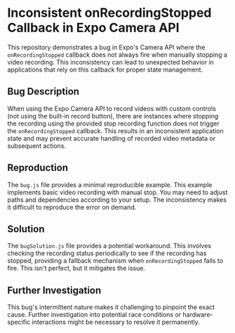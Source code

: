 # Inconsistent onRecordingStopped Callback in Expo Camera API

This repository demonstrates a bug in Expo's Camera API where the `onRecordingStopped` callback does not always fire when manually stopping a video recording. This inconsistency can lead to unexpected behavior in applications that rely on this callback for proper state management.

## Bug Description

When using the Expo Camera API to record videos with custom controls (not using the built-in record button), there are instances where stopping the recording using the provided stop recording function does not trigger the `onRecordingStopped` callback.  This results in an inconsistent application state and may prevent accurate handling of recorded video metadata or subsequent actions.

## Reproduction

The `bug.js` file provides a minimal reproducible example. This example implements basic video recording with manual stop.  You may need to adjust paths and dependencies according to your setup.  The inconsistency makes it difficult to reproduce the error on demand.

## Solution

The `bugSolution.js` file provides a potential workaround. This involves checking the recording status periodically to see if the recording has stopped, providing a fallback mechanism when `onRecordingStopped` fails to fire.  This isn't perfect, but it mitigates the issue.

## Further Investigation

This bug's intermittent nature makes it challenging to pinpoint the exact cause. Further investigation into potential race conditions or hardware-specific interactions might be necessary to resolve it permanently.